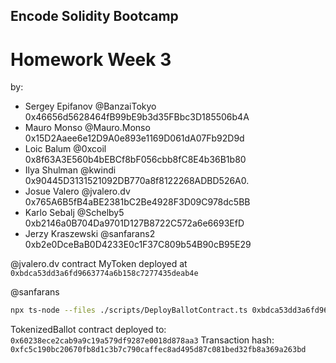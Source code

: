 ## Encode Solidity Bootcamp

# Homework Week 3

by:

- Sergey Epifanov @BanzaiTokyo 0x46656d5628464fB99bE9b3d35FBbc3D185506b4A
- Mauro Monso @Mauro.Monso 0x15D2Aaee6e12D9A0e893e1169D061dA07Fb92D9d
- Loic Balum @0xcoil 0x8f63A3E560b4bEBCf8bF056cbb8fC8E4b36B1b80
- Ilya Shulman @kwindi 0x90445D3131521092DB770a8f8122268ADBD526A0.
- Josue Valero @jvalero.dv 0x765A6B5fB4aBE2381bC2Be4928F3D09C978dc5BB
- Karlo Sebalj @Schelby5 0xb2146a0B704Da9701D127B8722C572a6e6693EfD
- Jerzy Kraszewski @sanfarans2 0xb2e0DceBaB0D4233E0c1F37C809b54B90cB95E29

@jvalero.dv contract MyToken deployed at `0xbdca53dd3a6fd9663774a6b158c7277435deab4e`

@sanfarans 
```bash
npx ts-node --files ./scripts/DeployBallotContract.ts 0xbdca53dd3a6fd9663774a6b158c7277435deab4e 5600947 chocolate vanilla potato strawberry onion
```
TokenizedBallot contract deployed to: `0x60238ece2cab9a9c19a579df9287e0018d878aa3`
Transaction hash:   `0xfc5c190bc20670fb8d1c3b7c790caffec8ad495d87c081bed32fb8a369a263bd`

